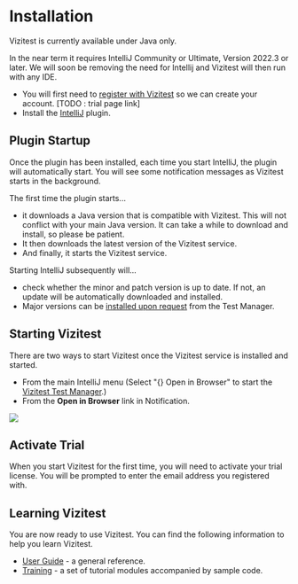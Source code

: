 # Installation
Vizitest is currently available under Java only. 

In the near term it requires IntelliJ Community or Ultimate, Version 2022.3 or later. We will soon be removing the need for Intellij and Vizitest will then run with any IDE.

- You will first need to [register with Vizitest](nutshell.md) so we can create your account. [TODO : trial page link]
- Install the [IntelliJ](https://plugins.jetbrains.com/plugin/22716-vizitest) plugin.

## Plugin Startup
Once the plugin has been installed, each time you start IntelliJ, the plugin will automatically start. You will see some notification messages as Vizitest starts in the background.

The first time the plugin starts...

- it downloads a Java version that is compatible with Vizitest. This will not conflict with your main Java version. It can take a while to download and install, so please be patient.
- It then downloads the latest version of the Vizitest service.
- And finally, it starts the Vizitest service.

Starting IntelliJ subsequently will...

- check whether the minor and patch version is up to date. If not, an update will be automatically downloaded and installed. 
- Major versions can be [installed upon request](updating.md) from the Test Manager.

## Starting Vizitest
There are two ways to start Vizitest once the Vizitest service is installed and started.

- From the main IntelliJ menu (Select "{} Open in Browser" to start the [Vizitest Test Manager](introduction.md).)
- From the **Open in Browser** link in Notification.

![](intellij-startup.png)


## Activate Trial
When you start Vizitest for the first time, you will need to activate your trial license. You will be prompted to enter the email address you registered with.

## Learning Vizitest
You are now ready to use Vizitest. You can find the following information to help you learn Vizitest.

- [User Guide](nutshell.md) - a general reference.
- [Training](training_introduction.md) - a set of tutorial modules accompanied by sample code.

